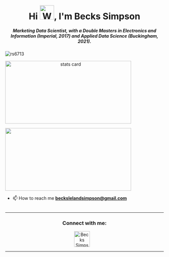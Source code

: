 <h1 align="center">
  Hi <img src="https://raw.githubusercontent.com/nixin72/nixin72/master/wave.gif" 
         alt="Waving hand animated gif"
         height="45"
         width="45" />, I'm Becks Simpson</h1>
<h5 align="center">
Marketing Data Scientist, with a Double Masters in Electronics and Information (Imperial, 2017) and Applied Data Science (Buckingham, 2021). 
</h5>
<p align="left"> <img src="https://komarev.com/ghpvc/?username=rs6713&label=Profile%20views&color=0e75b6&style=flat" alt="rs6713" /> </p>
<p>
<a align= "center" href="https://github.com/rs6713">
<img alt= "stats card" height="200px" width="400" src="https://github-readme-streak-stats.herokuapp.com/?user=rs6713&theme=radical">
<!--<img align="right" height="350" width="400" src="https://cdn.dribbble.com/users/2238041/screenshots/4763918/working.gif" />--> </a>
</p>
<img height="200px" width="400" src="https://github-readme-stats.vercel.app/api?username=rs6713&count_private=true&theme=radical&show_icons=true" />

- 📫 How to reach me **beckslelandsimpson@gmail.com**
<br><br>
<hr>

<h3 align="center">Connect with me:</h3>
<p align="center">
<a href="https://www.linkedin.com/in/becks-simpson/" target="blank"><img align="center" src="https://img.icons8.com/cute-clipart/64/000000/linkedin.png" alt="Becks Simpson" height="50" width="50" /></a>&nbsp;&nbsp;&nbsp;&nbsp;
</p>

<hr>
<!--
<p align="center">
  <img src="https://github.com/rs6713/rs6713/raw/output/github-contribution-grid-snake.svg" alt="snake"></center>
</p>
-->

<!--
**rs6713/rs6713** is a ✨ _special_ ✨ repository because its `README.md` (this file) appears on your GitHub profile.

Here are some ideas to get you started:

- 🔭 I’m currently working on ...
- 🌱 I’m currently learning ...
- 👯 I’m looking to collaborate on ...
- 🤔 I’m looking for help with ...
- 💬 Ask me about ...
- 📫 How to reach me: ...
- 😄 Pronouns: ...
- ⚡ Fun fact: ...
-->
